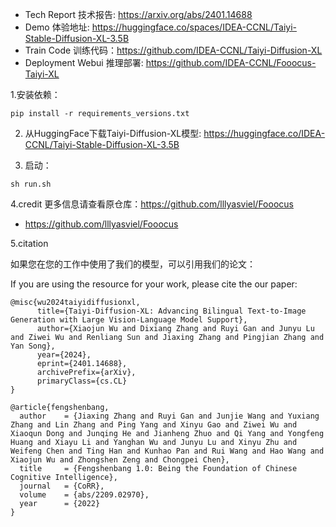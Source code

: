 - Tech Report 技术报告: https://arxiv.org/abs/2401.14688
- Demo 体验地址: https://huggingface.co/spaces/IDEA-CCNL/Taiyi-Stable-Diffusion-XL-3.5B
- Train Code 训练代码：https://github.com/IDEA-CCNL/Taiyi-Diffusion-XL
- Deployment Webui 推理部署: https://github.com/IDEA-CCNL/Fooocus-Taiyi-XL

1.安装依赖：
```
pip install -r requirements_versions.txt
```

2. 从HuggingFace下载Taiyi-Diffusion-XL模型: https://huggingface.co/IDEA-CCNL/Taiyi-Stable-Diffusion-XL-3.5B

3. 启动：
```
sh run.sh
```

4.credit
更多信息请查看原仓库：https://github.com/lllyasviel/Fooocus
- https://github.com/lllyasviel/Fooocus

5.citation

如果您在您的工作中使用了我们的模型，可以引用我们的论文：

If you are using the resource for your work, please cite the our paper:
```text
@misc{wu2024taiyidiffusionxl,
      title={Taiyi-Diffusion-XL: Advancing Bilingual Text-to-Image Generation with Large Vision-Language Model Support}, 
      author={Xiaojun Wu and Dixiang Zhang and Ruyi Gan and Junyu Lu and Ziwei Wu and Renliang Sun and Jiaxing Zhang and Pingjian Zhang and Yan Song},
      year={2024},
      eprint={2401.14688},
      archivePrefix={arXiv},
      primaryClass={cs.CL}
}
```

```text
@article{fengshenbang,
  author    = {Jiaxing Zhang and Ruyi Gan and Junjie Wang and Yuxiang Zhang and Lin Zhang and Ping Yang and Xinyu Gao and Ziwei Wu and Xiaoqun Dong and Junqing He and Jianheng Zhuo and Qi Yang and Yongfeng Huang and Xiayu Li and Yanghan Wu and Junyu Lu and Xinyu Zhu and Weifeng Chen and Ting Han and Kunhao Pan and Rui Wang and Hao Wang and Xiaojun Wu and Zhongshen Zeng and Chongpei Chen},
  title     = {Fengshenbang 1.0: Being the Foundation of Chinese Cognitive Intelligence},
  journal   = {CoRR},
  volume    = {abs/2209.02970},
  year      = {2022}
}
```
